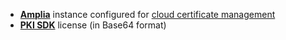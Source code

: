﻿* **[Amplia](../../../amplia/index.md)** instance configured for [cloud certificate management](../../../amplia/on-premises/configure-cert-management.md)
* **[PKI SDK](../../../pki-sdk/index.md)** license (in Base64 format)
<!-- **[Web PKI](../../../web-pki/index.md)** license (Base64/binary format) -->
